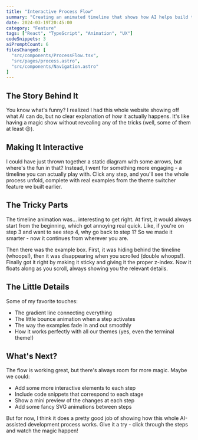 ```yaml
---
title: "Interactive Process Flow"
summary: "Creating an animated timeline that shows how AI helps build this site."
date: 2024-03-19T20:45:00
category: "Feature"
tags: ["React", "TypeScript", "Animation", "UX"]
codeSnippets: 3
aiPromptCount: 6
filesChanged: [
  "src/components/ProcessFlow.tsx",
  "src/pages/process.astro",
  "src/components/Navigation.astro"
]
---
```


## The Story Behind It

You know what's funny? I realized I had this whole website showing off what AI can do, but no clear explanation of *how* it actually happens. It's like having a magic show without revealing any of the tricks (well, some of them at least 😉).

## Making It Interactive

I could have just thrown together a static diagram with some arrows, but where's the fun in that? Instead, I went for something more engaging - a timeline you can actually play with. Click any step, and you'll see the whole process unfold, complete with real examples from the theme switcher feature we built earlier.

## The Tricky Parts

The timeline animation was... interesting to get right. At first, it would always start from the beginning, which got annoying real quick. Like, if you're on step 3 and want to see step 4, why go back to step 1? So we made it smarter - now it continues from wherever you are.

Then there was the example box. First, it was hiding behind the timeline (whoops!), then it was disappearing when you scrolled (double whoops!). Finally got it right by making it sticky and giving it the proper z-index. Now it floats along as you scroll, always showing you the relevant details.

## The Little Details

Some of my favorite touches:
- The gradient line connecting everything
- The little bounce animation when a step activates
- The way the examples fade in and out smoothly
- How it works perfectly with all our themes (yes, even the terminal theme!)

## What's Next?

The flow is working great, but there's always room for more magic. Maybe we could:
- Add some more interactive elements to each step
- Include code snippets that correspond to each stage
- Show a mini preview of the changes at each step
- Add some fancy SVG animations between steps

But for now, I think it does a pretty good job of showing how this whole AI-assisted development process works. Give it a try - click through the steps and watch the magic happen! 